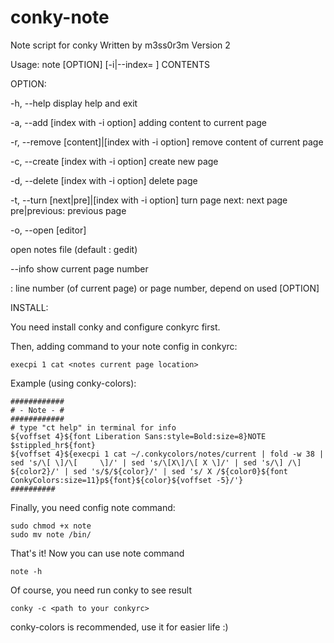 # conky-note
Note script for conky
Written by m3ss0r3m
Version 2

Usage: note [OPTION] [-i|--index= <index>] CONTENTS

OPTION:

-h, --help
  display help and exit
      
-a, --add <content> [index with -i option]
  adding content to current page
      
-r, --remove [content]|[index with -i option]
  remove content of current page
      
-c, --create [index with -i option]
  create new page
  
-d, --delete [index with -i option]
  delete page
    
-t, --turn [next|pre]|[index with -i option]
  turn page
    next: next page
    pre|previous: previous page
  
-o, --open [editor]

  open notes file (default : gedit)
  
--info
  show current page number
  
<index> : line number (of current page) or page number, depend on used [OPTION]
      
INSTALL:

You need install conky and configure conkyrc first.

Then, adding command to your note config in conkyrc:

    execpi 1 cat <notes current page location>
    
Example (using conky-colors):


    ############
    # - Note - #
    ############
    # type "ct help" in terminal for info
    ${voffset 4}${font Liberation Sans:style=Bold:size=8}NOTE $stippled_hr${font}
    ${voffset 4}${execpi 1 cat ~/.conkycolors/notes/current | fold -w 38 | sed 's/\[ \]/\[     \]/' | sed 's/\[X\]/\[ X \]/' | sed 's/\] /\] ${color2}/' | sed 's/$/${color}/' | sed 's/ X /${color0}${font ConkyColors:size=11}p${font}${color}${voffset -5}/'}
    ##########
  

Finally, you need config note command:

    sudo chmod +x note
    sudo mv note /bin/

That's it! Now you can use note command

    note -h
    
Of course, you need run conky to see result

    conky -c <path to your conkyrc>
    
conky-colors is recommended, use it for easier life :)

